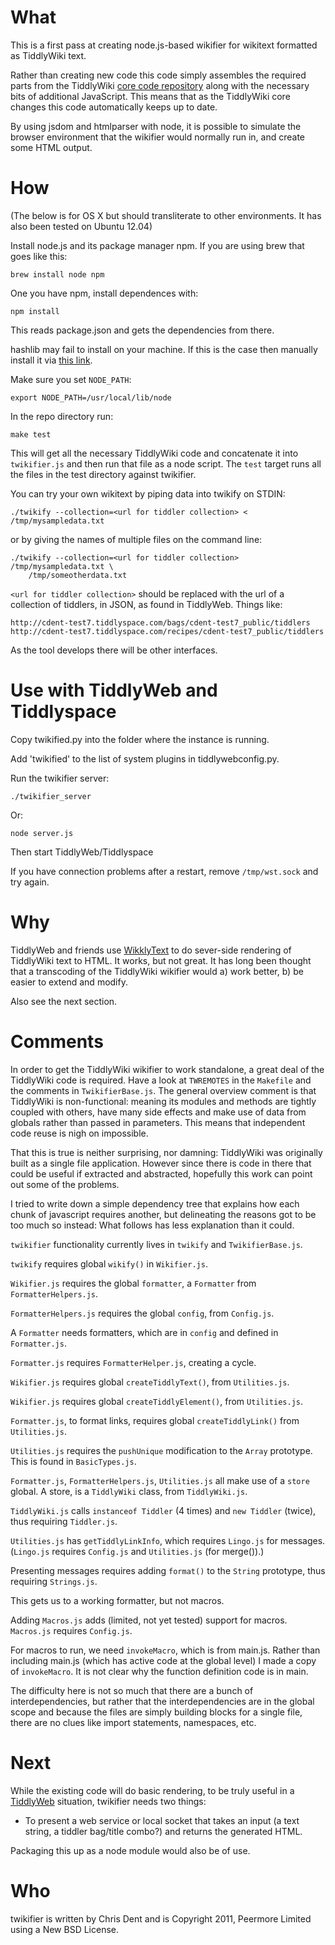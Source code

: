 # What

This is a first pass at creating node.js-based wikifier for wikitext
formatted as TiddlyWiki text.

Rather than creating new code this code simply assembles the required
parts from the TiddlyWiki
[core code repository](http://svn.tiddlywiki.org/Trunk/core/js/) along
with the necessary bits of additional JavaScript. This means that as
the TiddlyWiki core changes this code automatically keeps up to date.

By using jsdom and htmlparser with node, it is possible to simulate the
browser environment that the wikifier would normally run in, and create
some HTML output.

# How

(The below is for OS X but should transliterate to other environments.  It has also been tested on Ubuntu 12.04)

Install node.js and its package manager npm. If you are using brew that
goes like this:

    brew install node npm

One you have npm, install dependences with:

    npm install

This reads package.json and gets the dependencies from there.

hashlib may fail to install on your machine.  If this is the case then manually install it via [this link](https://github.com/brainfucker/hashlib#install).

Make sure you set `NODE_PATH`:

    export NODE_PATH=/usr/local/lib/node

In the repo directory run:

    make test

This will get all the necessary TiddlyWiki code and concatenate it into
`twikifier.js` and then run that file as a node script. The `test` target
runs all the files in the test directory against twikifier.

You can try your own wikitext by piping data into twikify on STDIN:

    ./twikify --collection=<url for tiddler collection> < /tmp/mysampledata.txt

or by giving the names of multiple files on the command line:

    ./twikify --collection=<url for tiddler collection> /tmp/mysampledata.txt \
        /tmp/someotherdata.txt

`<url for tiddler collection>` should be replaced with the url of a collection
of tiddlers, in JSON, as found in TiddlyWeb. Things like:

    http://cdent-test7.tiddlyspace.com/bags/cdent-test7_public/tiddlers
    http://cdent-test7.tiddlyspace.com/recipes/cdent-test7_public/tiddlers

As the tool develops there will be other interfaces.

# Use with TiddlyWeb and Tiddlyspace

Copy twikified.py into the folder where the instance is running.

Add 'twikified' to the list of system plugins in tiddlywebconfig.py.

Run the twikifier server:

    ./twikifier_server

Or:

    node server.js

Then start TiddlyWeb/Tiddlyspace

If you have connection problems after a restart, remove `/tmp/wst.sock` and try again.

# Why

TiddlyWeb and friends use [WikklyText](http://wikklytext.com/) to do sever-side
rendering of TiddlyWiki text to HTML. It works, but not great. It has long been
thought that a transcoding of the TiddlyWiki wikifier would a) work better,
b) be easier to extend and modify.

Also see the next section.

# Comments

In order to get the TiddlyWiki wikifier to work standalone, a great deal
of the TiddlyWiki code is required. Have a look at `TWREMOTES` in the
`Makefile` and the comments in `TwikifierBase.js`. The general overview
comment is that TiddlyWiki is non-functional: meaning its modules and methods
are tightly coupled with others, have many side effects and make use of 
data from globals rather than passed in parameters. This means that independent
code reuse is nigh on impossible.

That this is true is neither surprising, nor damning: TiddlyWiki was originally
built as a single file application. However since there is code in
there that could be useful if extracted and abstracted, hopefully this work
can point out some of the problems.

I tried to write down a simple dependency tree that explains how each
chunk of javascript requires another, but delineating the reasons got to be
too much so instead: What follows has less explanation than it could.

`twikifier` functionality currently lives in `twikify` and `TwikifierBase.js`.

`twikify` requires global `wikify()` in `Wikifier.js`.

`Wikifier.js` requires the global `formatter`, a `Formatter` from `FormatterHelpers.js`.

`FormatterHelpers.js` requires the global `config`, from `Config.js`.

A `Formatter` needs formatters, which are in `config` and defined in `Formatter.js`.

`Formatter.js` requires `FormatterHelper.js`, creating a cycle.

`Wikifier.js` requires global `createTiddlyText()`, from `Utilities.js`.

`Wikifier.js` requires global `createTiddlyElement()`, from `Utilities.js`.

`Formatter.js`, to format links, requires global `createTiddlyLink()` from `Utilities.js`.

`Utilities.js` requires the `pushUnique` modification to the `Array` prototype. This is found in `BasicTypes.js`.

`Formatter.js`, `FormatterHelpers.js`, `Utilities.js` all make use of a `store` global. A store, is a `TiddlyWiki` class, from `TiddlyWiki.js`.

`TiddlyWiki.js` calls `instanceof Tiddler` (4 times) and `new Tiddler` (twice), thus requiring `Tiddler.js`.

`Utilities.js` has `getTiddlyLinkInfo`, which requires `Lingo.js` for messages.
(`Lingo.js` requires `Config.js` and `Utilities.js` (for merge()).)

Presenting messages requires adding `format()` to the `String` prototype, thus requiring `Strings.js`.

This gets us to a working formatter, but not macros.

Adding `Macros.js` adds (limited, not yet tested) support for macros. `Macros.js` requires `Config.js`.

For macros to run, we need `invokeMacro`, which is from main.js. Rather
than including main.js (which has active code at the global level) I
made a copy of `invokeMacro`. It is not clear why the function definition
code is in main.

The difficulty here is not so much that there are a bunch of interdependencies,
but rather that the interdependencies are in the global scope and because
the files are simply building blocks for a single file, there are no clues
like import statements, namespaces, etc.

# Next

While the existing code will do basic rendering, to be truly useful
in a [TiddlyWeb](http://tiddlyweb.com/) situation, twikifier
needs two things:

* To present a web service or local socket that takes an input (a text
  string, a tiddler bag/title combo?) and returns the generated HTML.

Packaging this up as a node module would also be of use.

# Who

twikifier is written by Chris Dent and is Copyright 2011, Peermore Limited
using a New BSD License.
